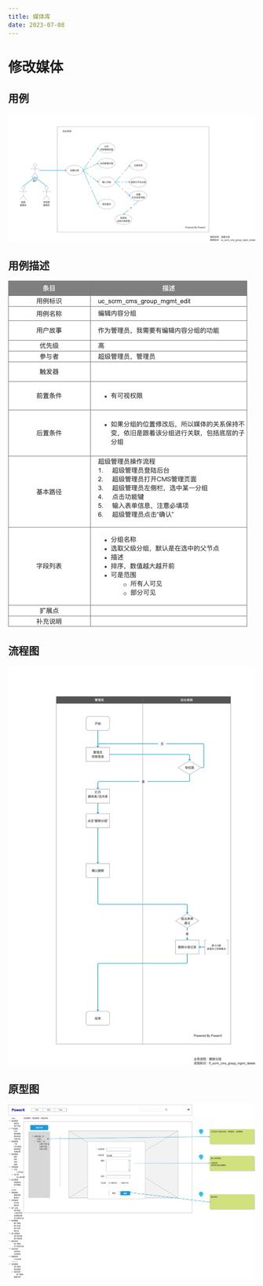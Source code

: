```yaml
---
title: 媒体库
date: 2023-07-08
---
```



# 修改媒体


## 用例

![](../../../../images/uc_scrm_cms_group_mgmt_edit.png)

## 用例描述
![](../../../../images/uc_desc_scrm_cms_group_mgmt_edit.png)


## 流程图
![](../../../../images/fl_scrm_cms_group_mgmt_edit.png)

## 原型图

![](../../../../images/pt_scrm_cms_group_mgmt_edit.png)